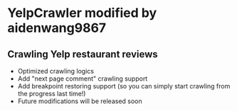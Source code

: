 # YelpCrawler modified by aidenwang9867
## Crawling Yelp restaurant reviews
- Optimized crawling logics
- Add "next page comment" crawling support
- Add breakpoint restoring support (so you can simply start crawling from the progress last time!)
- Future modifications will be released soon

